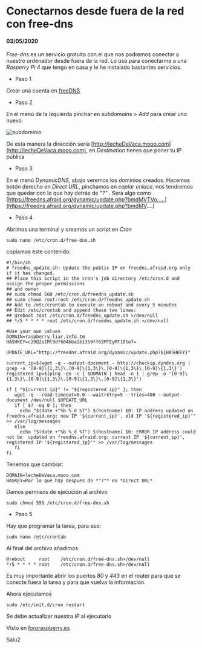 # Conectarnos desde fuera de la red con free-dns
#### 03/05/2020

*Free-dns* es un servicio gratuito con el que nos podremos conectar a nuestro ordenador desde fuera de la red. Lo uso para conectarme a una *Rasperry Pi 4* que tengo en casa y le he instalado bastantes servicios.

- Paso 1

Crear una cuenta en [freeDNS](https://freedns.afraid.org/signup/?plan=starter)

- Paso 2

En el menú de la izquierda pinchar en *subdomains* > *Add* para crear uno nuevo

![subdominio](https://clonbg.netlify.app/free-dns/subdomain.png   "Añadiendo un subdominio")

De esta manera la dirección sería [http://lecheDeVaca.mooo.com](http://lecheDeVaca.mooo.com), en *Destination* tienes que poner tu IP pública

- Paso 3

En el menú *DynamicDNS*, abajo veremos los dominios creados. Hacemos botón derecho en *Direct URL*, pinchamos en *copiar enlace*, nos tendremos que quedar con lo que hay detrás de *"?"* . Será algo como [https://freedns.afraid.org/dynamic/update.php?bmdMVTVo.....](https://freedns.afraid.org/dynamic/update.php?bmdMV....)

- Paso 4

Abrimos una terminal y creamos un script en *Cron*

	sudo nano /etc/cron.d/free-dns.sh

copiamos este contenido:

```
#!/bin/sh
# freedns_update.sh: Update the public IP on freedns.afraid.org only if it has changed.
## Place this script in the cron's job directory /etc/cron.d and assign the proper permissions
## and owner
## sudo chmod 500 /etc/cron.d/freedns_update.sh
## sudo chown root:root /etc/cron.d/freedns_update.sh
## Add to /etc/crontab to execute on reboot and every 5 minutes
## Edit /etc/crontab and append these two lines:
## @reboot root /etc/cron.d/freedns_update.sh >/dev/null
## */5 * * * * root /etc/cron.d/freedns_update.sh >/dev/null

#Use your own values
DOMAIN=raspberry.liar.info.tm
HASHKEY=c29Q2s1Ml9df604bba2b1359ff62MTEyMT185e7=

UPDATE_URL="http://freedns.afraid.org/dynamic/update.php?${HASHKEY}"

current_ip=$(wget -q --output-document - http://checkip.dyndns.org | grep -o '[0-9]\{1,3\}\.[0-9]\{1,3\}\.[0-9]\{1,3\}\.[0-9]\{1,3\}')
registered_ip=$(ping -qn -c 1 $DOMAIN | head -n 1 | grep -o '[0-9]\{1,3\}\.[0-9]\{1,3\}\.[0-9]\{1,3\}\.[0-9]\{1,3\}')

if [ "${current_ip}" != "${registered_ip}" ]; then  
   wget -q --read-timeout=0.0 --waitretry=5 --tries=400 --output-document /dev/null $UPDATE_URL
   if [ $? -eq 0 ]; then
     echo "$(date +"%b %_d %T") $(hostname) $0: IP address updated on freedns.afraid.org: new IP '${current_ip}', old IP '${registered_ip}'" >> /var/log/messages
   else    
     echo "$(date +"%b %_d %T") $(hostname) $0: ERROR IP address could not be  updated on freedns.afraid.org: current IP '${current_ip}', registered IP '${registered_ip}'" >> /var/log/messages
   fi
fi
```

Tenemos que cambiar:

	DOMAIN=lecheDeVaca.mooo.com
	HASKEY=Por lo que hay despues de *"?"* en *Direct URL*

Damos permisos de ejecución al archivo

	sudo chmod 555 /etc/cron.d/free-dns.sh

- Paso 5

Hay que programar la tarea, para eso:

	sudo nano /etc/crontab

Al final del archivo añadimos

	@reboot		root	/etc/cron.d/free-dns.sh>/dev/null
	*/5 * * * *	root	/etc/cron.d/free-dns.sh>/dev/null
	
Es muy importante abrir los puertos *80* y *443* en el router para que se conecte fuera la tarea y para que vuelva la información.

Ahora ejecutamos

	sudo /etc/init.d/cron restart

Se debe actualizar nuestra *IP* al ejecutarlo

Visto en [fororaspberry.es](https://www.fororaspberry.es/viewtopic.php?t=8077)

Salu2
